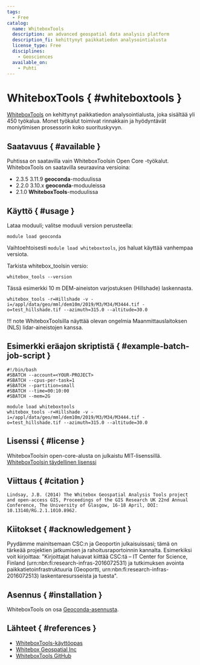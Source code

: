 ```yaml
---
tags:
  - Free
catalog:
  name: WhiteboxTools
  description: an advanced geospatial data analysis platform
  description_fi: kehittynyt paikkatiedon analysointialusta
  license_type: Free
  disciplines:
    - Geosciences
  available_on:
    - Puhti
---
```


# WhiteboxTools { #whiteboxtools }

[WhiteboxTools](https://www.whiteboxgeo.com/manual/wbt_book/intro.html) on kehittynyt paikkatiedon analysointialusta, joka sisältää yli 450 työkalua. Monet työkalut toimivat rinnakkain ja hyödyntävät moniytimisen prosessorin koko suorituskyvyn.

## Saatavuus { #available }

Puhtissa on saatavilla vain WhiteboxToolsin Open Core -työkalut. WhiteboxTools on saatavilla seuraavina versioina:

* 2.3.5 3.11.9 **geoconda**-moduulissa
* 2.2.0 3.10.x **geoconda**-moduuleissa
* 2.1.0 **WhiteboxTools**-moduulissa 

## Käyttö { #usage }

Lataa moduuli; valitse moduuli version perusteella:

```
module load geoconda
```

Vaihtoehtoisesti `module load whiteboxtools`, jos haluat käyttää vanhempaa versiota.

Tarkista whitebox_toolsin versio:
```
whitebox_tools --version
```

Tässä esimerkki 10 m DEM-aineiston varjostuksen (Hillshade) laskennasta. 

```
whitebox_tools -r=Hillshade -v -i=/appl/data/geo/mml/dem10m/2019/M3/M34/M3444.tif -o=test_hillshade.tif --azimuth=315.0 --altitude=30.0
```

!!! note
    WhiteboxToolsilla näyttää olevan ongelmia Maanmittauslaitoksen (NLS) lidar-aineistojen kanssa.

## Esimerkki eräajon skriptistä { #example-batch-job-script }

```
#!/bin/bash
#SBATCH --account=<YOUR-PROJECT>
#SBATCH --cpus-per-task=1
#SBATCH --partition=small
#SBATCH --time=00:10:00
#SBATCH --mem=2G

module load whiteboxtools
whitebox_tools -r=Hillshade -v -i=/appl/data/geo/mml/dem10m/2019/M3/M34/M3444.tif -o=test_hillshade.tif --azimuth=315.0 --altitude=30.0
```

## Lisenssi { #license }

WhiteboxToolsin open-core-alusta on julkaistu MIT-lisenssillä. [WhiteboxToolsin täydellinen lisenssi](https://www.whiteboxgeo.com/manual/wbt_book/license.html)

## Viittaus { #citation }

`Lindsay, J.B. (2014) The Whitebox Geospatial Analysis Tools project and open-access GIS, Proceedings of the GIS Research UK 22nd Annual Conference, The University of Glasgow, 16-18 April, DOI: 10.13140/RG.2.1.1010.8962.`



## Kiitokset { #acknowledgement }

Pyydämme mainitsemaan CSC:n ja Geoportin julkaisuissasi; tämä on tärkeää projektien jatkumisen ja rahoitusraportoinnin kannalta.
Esimerkiksi voit kirjoittaa: "Kirjoittajat haluavat kiittää CSC:tä – IT Center for Science, Finland (urn:nbn:fi:research-infras-2016072531) ja tutkimuksen avointa paikkatietoinfrastruktuuria (Geoportti, urn:nbn:fi:research-infras-2016072513) laskentaresursseista ja tuesta".

## Asennus { #installation }

WhiteboxTools on osa [Geoconda-asennusta](./geoconda.md#installation).

## Lähteet { #references }

* [WhiteboxTools-käyttöopas](https://www.whiteboxgeo.com/manual/wbt_book/intro.html)
* [Whitebox Geospatial Inc](https://www.whiteboxgeo.com/)
* [WhiteboxTools GitHub](https://github.com/jblindsay/whitebox-tools)